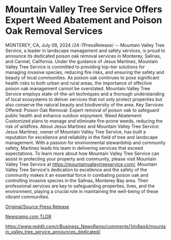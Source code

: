 # Mountain Valley Tree Service Offers Expert Weed Abatement and Poison Oak Removal Services

MONTEREY, CA, July 08, 2024 /24-7PressRelease/ -- Mountain Valley Tree Service, a leader in landscape management and safety services, is proud to announce its dedicated poison oak removal services in Monterey, Salinas, and Carmel, California. Under the guidance of Jesus Martinez, Mountain Valley Tree Service is committed to providing top-tier solutions for managing invasive species, reducing fire risks, and ensuring the safety and beauty of local communities.  As poison oak continues to pose significant health risks to both urban and rural areas, the importance of effective poison oak management cannot be overstated. Mountain Valley Tree Service employs state-of-the-art techniques and a thorough understanding of local ecosystems to deliver services that not only protect properties but also conserve the natural beauty and biodiversity of the area.  Key Services Offered:  Poison Oak Removal: Expert removal of poison oak to safeguard public health and enhance outdoor enjoyment. Weed Abatement: Customized plans to manage and eliminate fire-prone weeds, reducing the risk of wildfires.  About Jesus Martinez and Mountain Valley Tree Service:  Jesus Martinez, owner of Mountain Valley Tree Service, has built a reputation for excellence and reliability in the field of tree and landscape management. With a passion for environmental stewardship and community safety, Martinez leads his team in delivering services that exceed expectations.  To learn more about how Mountain Valley Tree Service can assist in protecting your property and community, please visit Mountain Valley Tree Service at https://mountainvalleytreeservice.com/.  Mountain Valley Tree Service's dedication to excellence and the safety of the community makes it an essential force in combating poison oak and controlling invasive species in the Salinas, Monterey Bay area. Their professional services are key to safeguarding properties, lives, and the environment, playing a crucial role in maintaining the well-being of these vibrant communities. 

[Original/Source Press Release](https://www.24-7pressrelease.com/press-release/512312/mountain-valley-tree-service-offers-expert-weed-abatement-and-poison-oak-removal-services)
                    

[Newsramp.com TLDR](None) 

https://www.reddit.com/r/Business_NewsRamp/comments/1dy8aq4/mountain_valley_tree_service_announces_dedicated/